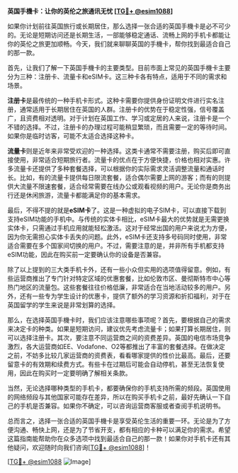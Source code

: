 **英国手機卡：让你的英伦之旅通讯无忧 [[TG💪+ @esim1088](https://t.me/s/esim1088)]**

如果你计划前往英国旅行或长期居住，那么选择一张合适的英国手機卡是必不可少的。无论是短期访问还是长期生活，一部能够稳定通话、流畅上网的手机卡都能让你的英伦之旅更加顺畅。今天，我们就来聊聊英国的手機卡，帮你找到最适合自己的那一款。

首先，让我们了解一下英国手機卡的主要类型。目前市面上常见的英国手機卡主要分为三种：注册卡、流量卡和eSIM卡。这三种卡各有特点，适用于不同的需求和场景。

**注册卡**是最传统的一种手机卡形式。这种卡需要你提供身份证明文件进行实名注册，通常适用于长期居住在英国的人群。注册卡的优势在于稳定性强，信号覆盖广，且资费相对透明。对于计划在英国工作、学习或定居的人来说，注册卡是一个不错的选择。不过，注册卡的办理过程可能稍显繁琐，而且需要一定的等待时间。如果你是临时访客，可能不太适合选择这种卡。

**流量卡**则是近年来非常受欢迎的一种选择。这类卡通常不需要注册，购买后即可直接使用，非常适合短期旅行者。流量卡的优点在于方便快捷，价格也相对实惠。许多流量卡还提供了多种套餐选择，可以根据你的实际需求灵活调整流量和通话时长。比如，有的流量卡提供每日限流套餐，适合偶尔需要上网的游客；而有的则提供大流量不限速套餐，适合经常需要在线办公或观看视频的用户。无论你是商务出行还是休闲旅游，流量卡都能满足你的基本需求。

最后，不得不提的就是**eSIM卡**了。这是一种虚拟的电子SIM卡，可以直接下载到支持eSIM功能的手机中。与传统的实体卡相比，eSIM卡最大的优势就是无需更换实体卡，只需通过手机应用就能轻松激活。这对于经常出国的用户来说尤为方便，因为你无需担心实体卡丢失的问题。此外，eSIM卡还支持多号码同时使用，非常适合需要在多个国家间切换的用户。不过，需要注意的是，并非所有手机都支持eSIM功能，因此在购买前一定要确认你的设备是否兼容。

除了以上提到的三大类手机卡外，还有一些小众但实用的选项值得留意。例如，有些运营商推出了专门针对特定区域的优惠套餐，比如伦敦市区、曼彻斯特市中心等热门地区的流量包。这些套餐往往价格低廉，非常适合在当地活动较多的用户。另外，还有一些专为学生设计的优惠卡，提供了额外的学习资源和折扣福利，对于在英国留学的学生来说是非常划算的选择。

那么，在选择英国手機卡时，我们应该注意哪些事项呢？首先，要根据自己的需求来决定卡的种类。如果是短期访问，建议优先考虑流量卡；如果打算长期居住，则可以选择注册卡。其次，要注意不同运营商之间的资费差异。英国的电信市场竞争激烈，各大运营商如EE、Vodafone、O2等都推出了丰富的套餐选择。在做决定之前，不妨多比较几家运营商的资费表，看看哪家提供的性价比最高。最后，还要留意卡的有效期和续费方式。有些卡在过期后可能会自动停机，甚至无法恢复使用，因此在购买时一定要明确了解相关条款。

当然，无论选择哪种类型的手机卡，都要确保你的手机支持所需的频段。英国使用的网络频段与其他国家可能存在差异，所以在购买手机卡之前，最好先确认一下自己的手机是否兼容。如果你不确定，可以咨询运营商客服或者查阅手机说明书。

总而言之，选择一张合适的英国手機卡是享受英伦生活的重要一环。无论是为了方便沟通、畅快上网，还是为了节省开支，都有相应的卡种可以满足你的需求。希望这篇指南能帮助你在众多选项中找到最适合自己的那一款！如果你对手机卡还有其他疑问，欢迎随时向我们咨询[[TG💪+ @esim1088](https://t.me/s/esim1088)]！

[[TG💪+ @esim1088](https://t.me/s/esim1088) ![Image](https://i.postimg.cc/4NQfJmqS/Snipaste-2025-05-13-00-14-12.png)]